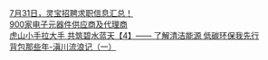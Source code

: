   
[7月31日，灵宝招聘求职信息汇总！](http://www.dianyue.me/archives/021/n0cd8p5z2nn3wk63/)  
[900家电子元器件供应商及代理商](http://www.dianyue.me/archives/993/qjsjnfvwym2qgnuz/)  
[虎山小手拉大手 共筑碧水蓝天【4】—— 了解清洁能源  低碳环保我先行](http://www.dianyue.me/archives/129/wtlw5b1hcfw3prts/)  
[背包那些年-滇川流浪记（一）](http://www.dianyue.me/archives/734/0tjonp7lhlpmlpdj/)